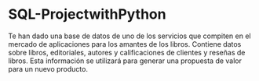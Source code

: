 # SQL-ProjectwithPython
Te han dado una base de datos de uno de los servicios que compiten en el mercado de aplicaciones para los amantes de los libros. Contiene datos sobre libros, editoriales, autores y calificaciones de clientes y reseñas de libros. Esta información se utilizará para generar una propuesta de valor para un nuevo producto.
